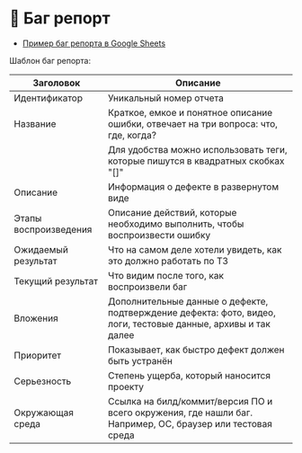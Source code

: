 # 🦊 Баг репорт
-  [Пример баг репорта в Google Sheets]()

Шаблон баг репорта:

|      Заголовок      |              Описание              |
|-|--|
| Идентификатор | Уникальный номер отчета |
| Название | Краткое, емкое и понятное описание ошибки, отвечает на три вопроса: что, где, когда? 
||Для удобства можно использовать теги, которые пишутся в квадратных скобках "[]"|
| Описание | Информация о дефекте в развернутом виде |
| Этапы воспроизведения | Описание действий, которые необходимо выполнить, чтобы воспроизвести ошибку |
| Ожидаемый результат | Что на самом деле хотели увидеть, как это должно работать по ТЗ |
| Текущий результат | Что видим после того, как воспроизвели баг |
| Вложения | Дополнительные данные о дефекте, подтверждение дефекта: фото, видео, логи, тестовые данные, архивы и так далее|
| Приоритет | Показывает, как быстро дефект должен быть устранён |
| Серьезность | Степень ущерба, который наносится проекту |
| Окружающая среда | Ссылка на билд/коммит/версия ПО и всего окружения, где нашли баг. Например, ОС, браузер или тестовая среда |
